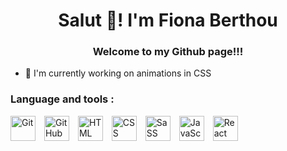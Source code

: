 <h1 align="center">Salut 👋! I'm Fiona Berthou</h1>
<h3 align="center">Welcome to my Github page!!!</h3>

- 🔭 I'm currently working on animations in CSS

<p align="left">
</p>
<h3 align="left">Language and tools :</h3>
<p align="left"> 
   <img  alt="Git" width="40" style="padding-right:10px;" src="https://cdn.jsdelivr.net/gh/devicons/devicon/icons/git/git-original.svg" />
   <img  alt="GitHub" width="40" style="padding-right:10px;" src="https://cdn.jsdelivr.net/gh/devicons/devicon/icons/github/github-      original.svg" />
   <img  alt="HTML" width="40" style="padding-right:10px;" src="https://cdn.jsdelivr.net/gh/devicons/devicon/icons/html5/html5-plain.svg" />
   <img  alt="CSS" width="40" style="padding-right:10px;" src="https://cdn.jsdelivr.net/gh/devicons/devicon/icons/css3/css3-plain.svg" />
   <img  alt="SaSS" width="40" style="padding-right:10px;" src="https://cdn.jsdelivr.net/gh/devicons/devicon/icons/sass/sass-original.svg"      />
   <img alt="JavaScript" width="40" style="padding-right:10px;"       src="https://cdn.jsdelivr.net/gh/devicons/devicon/icons/javascript/javascript-plain.svg" />
   <img  alt="React" width="40" style="padding-right:10px;" src="https://cdn.jsdelivr.net/gh/devicons/devicon/icons/react/react-original.svg" />
</p>

